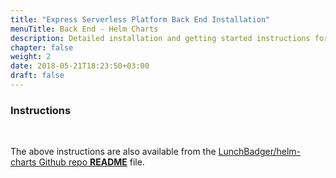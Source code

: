```yaml
---
title: "Express Serverless Platform Back End Installation"
menuTitle: Back End - Helm Charts
description: Detailed installation and getting started instructions for Express Serverless Platform backend.
chapter: false
weight: 2
date: 2018-05-21T18:23:50+03:00
draft: false
---
```


### Instructions

<script src="http://gist-it.appspot.com/http://github.com/LunchBadger/helm-charts/blob/master/README.md"></script>

&nbsp;

The above instructions are also available from the <a href="https://github.com/LunchBadger/helm-charts/blob/master/README.md" target="_blank">LunchBadger/helm-charts Github repo <strong>README</strong></a> file.


